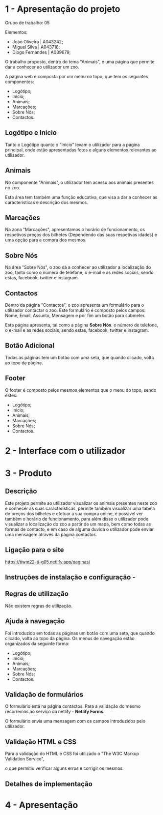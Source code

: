 # 1 - Apresentação do projeto

Grupo de trabalho: 05

Elementos: 
- João Oliveira | A043242; 
- Miguel Silva | A043718; 
- Diogo Fernandes | A039679;

O trabalho proposto, dentro do tema "Animais", é uma página que permite dar a conhecer ao utilizador um zoo.

A página web é composta por um menu no topo, que tem os seguintes componentes: 
- Logótipo;
- Início;
- Animais;
- Marcações; 
- Sobre Nós;
- Contactos.

## Logótipo e Início
Tanto o Logótipo quanto o "Início" levam o utilizador para a página principal, onde estão apresentadas fotos e alguns
elementos relevantes ao utilizador.

## Animais
No componente "Animais", o utilizador tem acesso aos animais presentes no zoo.

Esta área tem também uma função educativa, que visa a dar a conhecer as características e descrição dos mesmos.

## Marcações
Na zona "Marcações", apresentamos o horário de funcionamento, os respetivos preços dos bilhetes (Dependendo das suas respetivas idades) 
e uma opção para a compra dos mesmos.

## Sobre Nós
Na área "Sobre Nós", o zoo dá a conhecer ao utilizador a localização do zoo, tanto como o número de telefone,
o e-mail e as redes sociais, sendo estas, facebook, twitter e instagram.

## Contactos
Dentro da página "Contactos", o zoo apresenta um formulário para o utilizador contactar o zoo. Este formulário é
composto pelos campos: Nome, Email, Assunto, Mensagem e por fim um botão para submeter.

Esta página apresenta, tal como a página **Sobre Nós**. o número de telefone, o e-mail e as redes sociais, sendo estas, facebook, twitter e instagram.

## Botão Adicional
Todas as páginas tem um botão com uma seta, que quando clicado, volta ao topo da página.

## Footer
O footer é composto pelos mesmos elementos que o menu do topo, sendo estes:
- Logótipo; 
- Início; 
- Animais; 
- Marcações; 
- Sobre Nós; 
- Contactos.




# 2 - Interface com o utilizador




# 3 - Produto

## Descrição
Este projeto permite ao utilizador visualizar os animais presentes neste zoo e conhecer as suas características,
permite também visualizar uma tabela de preços dos bilhetes e efetuar a sua compra online, é possivel ver também o horário de funcionamento,
para além disso o utilizador pode visualizar a localização do zoo a partir de um mapa, bem como todas as formas de contacto, e em caso 
de alguma duvida o utilizador pode enviar uma mensagem através da página contactos.

## Ligação para o site
https://tiwm22-ti-g05.netlify.app/paginas/

## Instruções de instalação e configuração -

## Regras de utilização
Não existem regras de utilização.

## Ajuda à navegação
Foi introduzido em todas as páginas um botão com uma seta, que quando clicado, volta ao topo da página.
Os menus de navegação estão organizados da seguinte forma: 
- Logótipo; 
- Início; 
- Animais; 
- Marcações; 
- Sobre Nós; 
- Contactos.

## Validação de formulários
O formulário está na página contactos. Para a validação do mesmo recorremos ao serviço da netlify - **Netlify Forms**.

O formulário envia uma mensagem com os campos introduzidos pelo utilizador.

## Validação HTML e CSS
Para a validação do HTML e CSS foi utilizado o "The W3C Markup Validation Service",

o que permitiu verificar alguns erros e corrigir os mesmos.

## Detalhes de implementação

# 4 - Apresentação